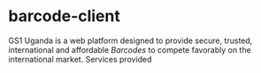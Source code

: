 # barcode-client
GS1 Uganda is a web platform designed to provide secure, trusted, international and affordable *Barcodes* to compete favorably on the international market. Services provided
